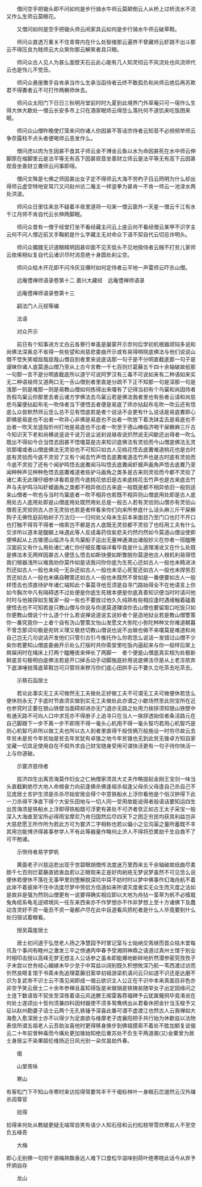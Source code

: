 <!-- { "loadSidebar": true } -->
　　僧问空手把锄头即不问如何是步行骑水牛师云莫颠倒云人从桥上过桥流水不流又作么生师云莫眼花。

　　又僧问如何是空手把锄头师云闲家具云如何是步行骑水牛师云破草鞋。

　　师问众直透万重关不住青霄内在什么处智维那云遍界不曾藏师云虾跳不出斗那云不得压良为贱师云大众笑你那云解笑者具只眼。

　　师问众古人见人为甚么面壁天石云此心能有几人知灵彻云不风流处也风流师代云也是怜儿不觉丑。

　　师问众悬崖撒手自肯承当作么生承当函侍者云终不敢孤负和尚师云绝后再苏欺君不得聻者云不可打作两橛师休去。

　　师问众太阳门下日日三秋明月堂前时时九夏到此境界门外草庵只可一宿作么生得大休大歇处一僧云长安多市上只在酒家眠师云得恁么落托何不道饥来吃饭困来眠。

　　师问众山僧昨晚使灯笼来问你诸人你因甚不答话宗侍者云知音不必频频举师云争奈露柱不点头者便喝师云恶发作么。

　　僧问虎以肉为生因甚不食其子师云金不博金云鱼以水为命因甚死在水中师云伸脚原在缩脚里云是法平等无有高下因甚观音坐善财立师云是法平等无有高下云因甚观音坐善财立聻师云问事即得。

　　僧问文殊是七佛之师因甚出女子定不得师云大海不劳杓子舀云罔明为什么却出得师云虚空特地安耳穴又问赵州访二庵主一样竖拳为甚肯一不肯一师云一池渌水两处洪波。

　　师问众日里往来总不疑着半夜里道将一句来一僧云窗外一天星一僧云千江有水千江月师不肯自代云长伸两脚眠。

　　师问众昔有一僧于经堂打坐不看经藏主问云上座云何不看经僧云某甲不识字主云何不问人僧近前叉手鞠躬是什么字藏主无对命众下语不契自代云切忌诈明头。

　　师问众髑髅无识道眼精明因甚仰面不见天低头不见地揆侍者云贼不打贫儿家师云依俙相似复自代云诸识尽时消息绝十身圆处刹尘空。

　　师问众枯木开花即不问冷灰豆爆时如何定侍者云平地一声雷师云吓杀山僧。

　　远庵僼禅师语录卷第十二
嘉兴大藏经　远庵僼禅师语录


　　远庵僼禅师语录卷第十三

　　嗣法门人元视等编

　　法语

　　对众开示

　　前日有个知事进方丈白云各寮行单虽是屡蒙开示奈何后学初机根器顽钝多说和尚佛法深奥总不省得一些些望和尚慈悲委曲开示或有易得明晓底佛法与他们说说山僧不觉失笑嘘屈哉屈哉山僧自到者里来说底话那一句子是不分明直截底那一句子是谩昧你诸人底莫道山僧乃至从上古今言教一千七百则烂葛藤五千四十余轴破故纸那一句那一言不是分明直截底所以道宁可说阿罗汉有三毒不可说如来有二种语如来实无二种语祖师又道两口无一舌山僧到者里直是分疏不下正不知那一句是深那一句是浅那一则是难那一则是易教山僧如何拣得出来嗄有了记得当初有个鸟窠和尚因侍者告假鸟窠云你那里去者云诸方学佛法去鸟窠云若是佛法我者里也有些者云请和尚慈悲鸟窠便拈起布毛一吹侍者当下便悟去者便是易底了师亦拈起布毛吹一吹云还有悟底么众皆默然师云恁么总不见有悟底若是者个说话不会更有什么说话是易底聻即心即佛是易底也不出者一吹非心非佛是易底也不出者一吹放下着洗钵盂去是易底也不出者一吹天龙竖指忻州打地是易底也不出者一吹至于德山棒临济喝干屎橛麻三斤古今知识天下老和尚横说竖说千说万说尘说刹说昼夜说炽然说无间歇还出得者一吹么既出不得如今合当悟去因甚不悟嗄莫是古来知识底佛法有灵验而今山僧底佛法无灵验那嗄或者山僧底佛法无灵验也不可知只如古人见桃花悟去底聻难道桃花也是古时底有灵验而今底不灵验了又有个闻击竹声悟去底聻难道击竹声也是古时底有灵验而今底不灵验了还有个闻驴鸣悟去底聻闻马叫悟去底聻闻虾蟆声画角声悟去底聻乃至闻种种声见种种色悟去底聻难道者些驴马画角之类多是古来则灵验而今都不灵验了诸仁素无此理仔细参详看若是而今底桃花依旧是古来底桃花击竹声也是古来底击竹声与夫驴鸣马叫虾蟆画角之类都不相异依旧古来底一般既是都不相异依旧一般则适来山僧者一吹也与当时鸟窠底者一吹不相异也若既不相异则山僧底用处即是古人底用处古人底用处即是山僧底用处既然用处总是一般古人若有灵验则山僧亦有灵验山僧若无灵验则古人亦无灵验也若是者样看来你们向来所参底什么话头麻三斤干屎橛狗子无佛性庭前柏树子万法归一一归何处父母未生前本来面目乃至门口也打不开口也打触不得背不得者一络索岂不都是古人底既无灵验都不灵验了也枉用工夫有什么交涉所以道本是醍醐上味遇此等人反成毒药信矣悲夫灼然灼然如今莫道山僧设使即便唤起从上古锥德山临济与夫鸟窠船子运出无量神通演出诸般妙义在你者一班瞌睡汉面前又有什么用处诸仁诸仁你仔细反覆端详看毕竟是什么道理淆讹又在什么处既是佛法本无两样因甚古人便恁么悟去如斯快便如斯瞥脱你莫道他古人根机利易得悟我们根器浅所以难我劝你莫作如是话我问你你底为生死心还如古人一般也未精进决烈还如古人一般也未纯一无杂还如古人一般也未坚心死誓还如古人一般也未捍劳忍苦还如古人一般也未痛自鞭策还如古人一般也未既然不曾如是一番便要如古人一般样悟去也须直待驴年诸仁端知此个事莫寻他觅须是自寻门路始得全不在他语言上你如今胸次中凡有隔碍透不过处便是你底生死根本便是你底真善知识便当时时请问他时时与他挨拶如生冤家一般一些也不要放过他久久纯熟有些相应逢时遇缘触着磕着便悟去也不可知若是只教山僧与你说与你道莫道赚误你去山僧也要留取口吃饭只如你更教山僧说个什么道个什么若说禅说道说玄说妙者个是造地狱业若是教山僧警策你一番究竟你一上者个自有沩山警策文怡山发愿文大弥陀小弥陀种种文你难道朝暮不曾念那词句极是宛转义理又极悲切教山僧说也说不出做也做不来嗄莫是难道和尚自己岂无几句说话开发他们只管引古引今推托作么你若恁么说话一发错过山僧不少矣你若要知山僧底委曲开示处么打版时共你斋堂里吃饭内逼起来与你一般样后架上屙屎闲时在绳床上打两个瞌睡夜来伸长了两脚一　者个便是山僧底真实相为处极新鲜底言句极明白底佛法若是开口掉舌动手动脚施底妙用说底佛法尽是从上老冻侬弃下底涕唾抛落底草鞋岂可只管将来秽污你们底心田拱手云不要久立吃茶去吃茶去。

　　示蔡石函居士

　　若论此事实无工夫可做然无工夫做处正好做工夫不可谓无工夫可做便休若恁么便休则永无了手底时节直须实做到实无工夫做处此亦谓之小歇场然至此则宝所在近也参究时正要在银山铁壁当面碍却进亦无门退亦无路之处用力挨拶须知银山铁壁中有通天路不可向人口中求觅亦不得册子上追寻只在当人一挨拶透始信者条活路元在自己脚跟下一步不离一步不即用不得一毫头心机用不得一毫头智巧若用心机智巧是则心机智巧非所以做工夫也所以古人到者里直得千般伎俩万般施设一时穷尽故云去年贫未是贫今年贫始是贫去年贫犹有卓锥之地今年贫锥也无到此贫无锥卓方知自家宝藏一切具足使用自在不假外求自己财宝随身受用可谓快活更有一句子待你快活一上与你道破。

　　示寰济慈侍者

　　拔济四生出离苦海莫作妇女之仁衲僧家须具大丈夫作略提起金刚王宝剑一味当头直截剿绝尽大地人命根奋力向前逢佛杀佛逢祖杀祖逢父母杀父母逢自己杀自己不见庞居士言护生须是杀杀尽始安居会得个中意铁船水上浮你看他是个俗汉拚得下此一刀杀得干净直下得个大安乐田地与一切人同一受用故能说得者般语话要知运四生出苦海须是铁船水上浮即得铁船既可浮更有甚处不可济者欤正如古王太子采宝一般深入大海直至宝所必得雨宝摩尼乃肯归国然后尽四天下之困乏穷民均获其利益岂非大慈悲愿王所作所为若此方可为寰济二字相称也若以偏小之见沟渠之量所蓄既不丰其用岂能博济得甚事参学人不有此等器量作略何止济人不得将恐累劫千生自救不了可不勉诸。

　　示恻侍者易字梦帆

　　黄面老子兴慈运悲出现于世碧眼胡僧传法度迷万里西来五千余轴破故纸曲尽柔肠千七百则烂葛藤直摅衷血若以正眼观来正是好肉剜疮无梦说梦虽然不可见恁么说便休若便休不落在无事甲里则堕解脱深坑中耳不妨时时以梦中佛事作幻海舟航不着此岸不着彼岸不住中流度尽梦中劳侣方信道如来所谓灭度者实无众生而灭度之法如是故非是强为然则山僧更有一说要得确实相应即以大地为舟拈一茎草为帆不必樯栽兔角缆系龟毛逆顺境风一任东来西来亦不作梦想亦不作非梦想上至十方诸佛下及蠢动含灵好不资一毫丑不资一毫都卢尽在此中且道看风把柁者是什么人毕竟要到什么处归宿试着眼看。

　　授吴霜崖居士

　　居士初问道于弘觉老人扬之净慧园予时掌记室与士始纳交焉继而首众枯木堂每讯及个事间有睦州之激发三平之傍通丙申春予受湘阴神鼎之请道过真州士馆于别业时相叩击授以高峰无梦无想主人公话参之虽未即能爆地断碎地折然潜参密究孜孜孑孑未尝以世务经心婚嫁未毕少怠于中耳兹以阔别既久积想攸深乃航一苇西渡过访而忻然良晤复馆于书斋未免追理葛藤旧案举初祖游梁机语问云只如道不识还是达磨不识为复武帝不识士云不落见闻即成一偈云欲识主人公正在不识中本来真面目非色亦非空予笑云居士二十余年参禅且喜知得饭是米做锅是铁铸矣随举女子出定因缘问之士连下数语皆不契坐至深夜着语云风送滕王阁雷轰荐福碑予云犹属儱侗毕竟淆讹在何处士遂颂出十哲何须兼四科因材器使不须多鸳鸯绣出从君看休把金针当玉梭予又征以赵州勘婆子话士云两个无孔铁锤予深喜此番可谓不虚渡江也然古人云我禅如大海愈入愈深居士亦不以得少为足直欲与维摩老子庞襄阳把手共行始为休歇兹以法物表信所谓五祖老人云吾助汝喜他时更得移身换步到佛祖摸索不着处不胜加额复说偈云二十年前曾种毒而今痛处更加锥始知绝后重苏处不负生平两道眉(又)金粟曾为居士身居尘不染果超伦维扬近日风光别一朵优昙劫外春。

　　偈

　　山堂夜咏

　　寒山

有客松门下不知山寺寒时来访拾得常要骂丰干千偈标林叶一身眠石峦邈然云汉外赚杀闾尊官

　　拾得

拾得来何处从教疑更疑无端常自笑有语少人知石径和云扫松枝带雪炊寒岩人不至空负五峰奇

　　大梅

即心无别佛一句彻千源梅熟飘香远人难下口食松华滋味别荷叶绝寒暄此话今从弃予怀炯自存

　　龙山

